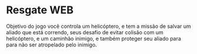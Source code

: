 # Resgate WEB

Objetivo do jogo você controla um helicóptero, e tem a missão de salvar um aliado que está correndo, seus desafio de evitar colisão com um helicóptero, e um caminhão inimigo, e também proteger seu aliado para para não ser atropelado pelo inimigo.

